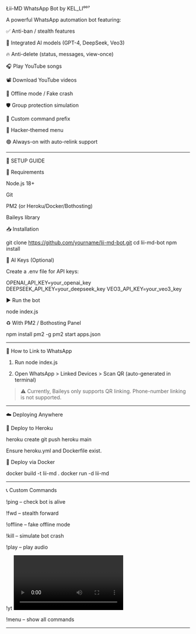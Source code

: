 Łii-MD WhatsApp Bot by KEL_LI⁰⁰⁷

A powerful WhatsApp automation bot featuring:

✅ Anti-ban / stealth features

🧠 Integrated AI models (GPT-4, DeepSeek, Veo3)

🔥 Anti-delete (status, messages, view-once)

🎧 Play YouTube songs

📽 Download YouTube videos

🔐 Offline mode / Fake crash

🛡️ Group protection simulation

💬 Custom command prefix

🧪 Hacker-themed menu

🟢 Always-on with auto-relink support

---

🚀 SETUP GUIDE

🔧 Requirements

Node.js 18+

Git

PM2 (or Heroku/Docker/Bothosting)

Baileys library

📥 Installation

git clone https://github.com/yourname/lii-md-bot.git
cd lii-md-bot
npm install

🧠 AI Keys (Optional)

Create a .env file for API keys:

OPENAI_API_KEY=your_openai_key
DEEPSEEK_API_KEY=your_deepseek_key
VEO3_API_KEY=your_veo3_key

▶️ Run the bot

node index.js

♻️ With PM2 / Bothosting Panel

npm install pm2 -g
pm2 start apps.json

---

🔐 How to Link to WhatsApp

1. Run node index.js

2. Open WhatsApp > Linked Devices > Scan QR (auto-generated in terminal)

> ⚠️ Currently, Baileys only supports QR linking. Phone-number linking is not supported.

---

☁️ Deploying Anywhere

💜 Deploy to Heroku

heroku create
git push heroku main

Ensure heroku.yml and Dockerfile exist.

🐳 Deploy via Docker

docker build -t lii-md .
docker run -d lii-md

---

📞 Custom Commands

!ping – check bot is alive

!fwd <jid> <msg> – stealth forward

!offline – fake offline mode

!kill – simulate bot crash

!play <song> – play audio

!yt <video> – download video

!menu – show all commands

---